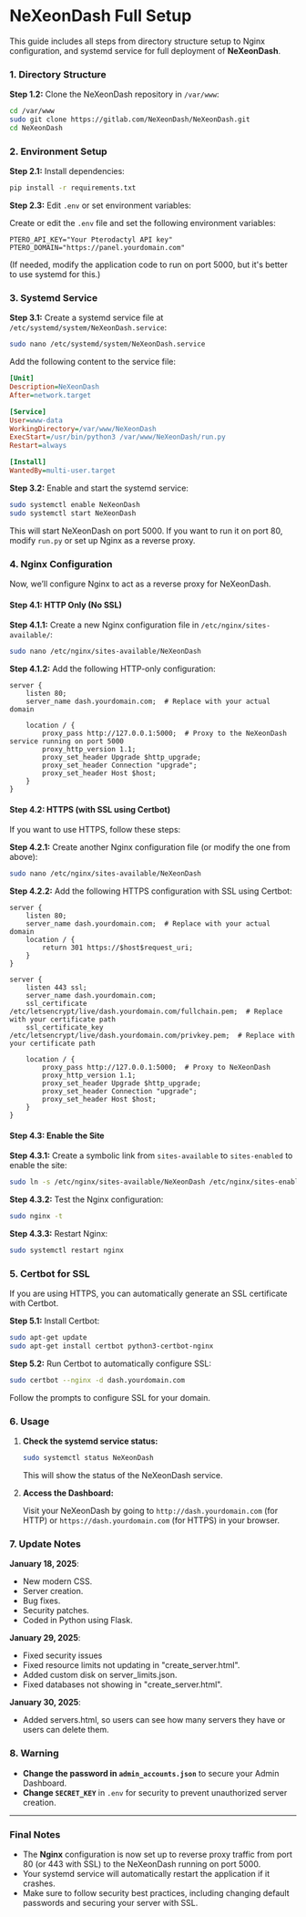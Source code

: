# **NeXeonDash Full Setup**

This guide includes all steps from directory structure setup to Nginx configuration, and systemd service for full deployment of **NeXeonDash**. 

### **1. Directory Structure**

**Step 1.2:** Clone the NeXeonDash repository in `/var/www`:

```bash
cd /var/www
sudo git clone https://gitlab.com/NeXeonDash/NeXeonDash.git
cd NeXeonDash
```

### **2. Environment Setup**

**Step 2.1:** Install dependencies:

```bash
pip install -r requirements.txt
```

**Step 2.3:** Edit `.env` or set environment variables:

Create or edit the `.env` file and set the following environment variables:

```
PTERO_API_KEY="Your Pterodactyl API key"
PTERO_DOMAIN="https://panel.yourdomain.com"
```

(If needed, modify the application code to run on port 5000, but it's better to use systemd for this.)

### **3. Systemd Service**

**Step 3.1:** Create a systemd service file at `/etc/systemd/system/NeXeonDash.service`:

```bash
sudo nano /etc/systemd/system/NeXeonDash.service
```

Add the following content to the service file:

```ini
[Unit]
Description=NeXeonDash
After=network.target

[Service]
User=www-data
WorkingDirectory=/var/www/NeXeonDash
ExecStart=/usr/bin/python3 /var/www/NeXeonDash/run.py
Restart=always

[Install]
WantedBy=multi-user.target
```

**Step 3.2:** Enable and start the systemd service:

```bash
sudo systemctl enable NeXeonDash
sudo systemctl start NeXeonDash
```

This will start NeXeonDash on port 5000. If you want to run it on port 80, modify `run.py` or set up Nginx as a reverse proxy.

### **4. Nginx Configuration**

Now, we’ll configure Nginx to act as a reverse proxy for NeXeonDash.

#### **Step 4.1: HTTP Only (No SSL)**

**Step 4.1.1:** Create a new Nginx configuration file in `/etc/nginx/sites-available/`:

```bash
sudo nano /etc/nginx/sites-available/NeXeonDash
```

**Step 4.1.2:** Add the following HTTP-only configuration:

```nginx
server {
    listen 80;
    server_name dash.yourdomain.com;  # Replace with your actual domain

    location / {
        proxy_pass http://127.0.0.1:5000;  # Proxy to the NeXeonDash service running on port 5000
        proxy_http_version 1.1;
        proxy_set_header Upgrade $http_upgrade;
        proxy_set_header Connection "upgrade";
        proxy_set_header Host $host;
    }
}
```

#### **Step 4.2: HTTPS (with SSL using Certbot)**

If you want to use HTTPS, follow these steps:

**Step 4.2.1:** Create another Nginx configuration file (or modify the one from above):

```bash
sudo nano /etc/nginx/sites-available/NeXeonDash
```

**Step 4.2.2:** Add the following HTTPS configuration with SSL using Certbot:

```nginx
server {
    listen 80;
    server_name dash.yourdomain.com;  # Replace with your actual domain
    location / {
        return 301 https://$host$request_uri;
    }
}

server {
    listen 443 ssl;
    server_name dash.yourdomain.com;
    ssl_certificate /etc/letsencrypt/live/dash.yourdomain.com/fullchain.pem;  # Replace with your certificate path
    ssl_certificate_key /etc/letsencrypt/live/dash.yourdomain.com/privkey.pem;  # Replace with your certificate path

    location / {
        proxy_pass http://127.0.0.1:5000;  # Proxy to NeXeonDash
        proxy_http_version 1.1;
        proxy_set_header Upgrade $http_upgrade;
        proxy_set_header Connection "upgrade";
        proxy_set_header Host $host;
    }
}
```

#### **Step 4.3: Enable the Site**

**Step 4.3.1:** Create a symbolic link from `sites-available` to `sites-enabled` to enable the site:

```bash
sudo ln -s /etc/nginx/sites-available/NeXeonDash /etc/nginx/sites-enabled/
```

**Step 4.3.2:** Test the Nginx configuration:

```bash
sudo nginx -t
```

**Step 4.3.3:** Restart Nginx:

```bash
sudo systemctl restart nginx
```

### **5. Certbot for SSL**

If you are using HTTPS, you can automatically generate an SSL certificate with Certbot.

**Step 5.1:** Install Certbot:

```bash
sudo apt-get update
sudo apt-get install certbot python3-certbot-nginx
```

**Step 5.2:** Run Certbot to automatically configure SSL:

```bash
sudo certbot --nginx -d dash.yourdomain.com
```

Follow the prompts to configure SSL for your domain.

### **6. Usage**

1. **Check the systemd service status:**

   ```bash
   sudo systemctl status NeXeonDash
   ```

   This will show the status of the NeXeonDash service.

2. **Access the Dashboard:**

   Visit your NeXeonDash by going to `http://dash.yourdomain.com` (for HTTP) or `https://dash.yourdomain.com` (for HTTPS) in your browser.

### **7. Update Notes**
**January 18, 2025**:
- New modern CSS.
- Server creation.
- Bug fixes.
- Security patches.
- Coded in Python using Flask.

**January 29, 2025**:
- Fixed security issues
- Fixed resource limits not updating in "create_server.html".
- Added custom disk on server_limits.json.
- Fixed databases not showing in "create_server.html".

**January 30, 2025**:
- Added servers.html, so users can see how many servers they have or users can delete them.

### **8. Warning**

- **Change the password in `admin_accounts.json`** to secure your Admin Dashboard.
- **Change `SECRET_KEY`** in `.env` for security to prevent unauthorized server creation.

---

### **Final Notes**

- The **Nginx** configuration is now set up to reverse proxy traffic from port 80 (or 443 with SSL) to the NeXeonDash running on port 5000.
- Your systemd service will automatically restart the application if it crashes.
- Make sure to follow security best practices, including changing default passwords and securing your server with SSL.
